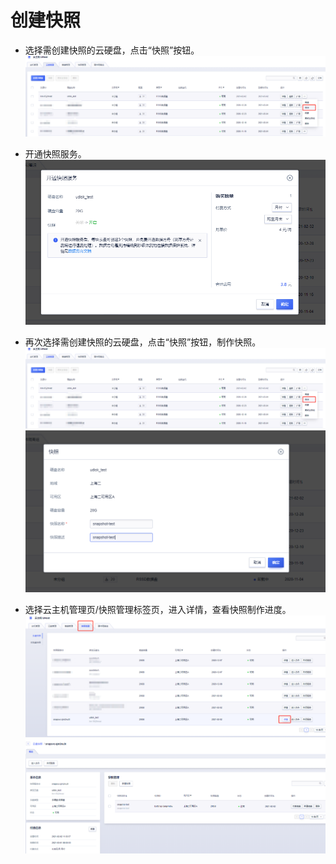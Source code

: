 

# 创建快照

  * 选择需创建快照的云硬盘，点击“快照”按钮。  
![](/images/userguide/snapshot/snapshot-1.png)  
  * 开通快照服务。
![](/images/userguide/snapshot/snapshot-2.png) 
  * 再次选择需创建快照的云硬盘，点击“快照”按钮，制作快照。  
![](/images/userguide/snapshot/snapshot-1.png)  
![](/images/userguide/snapshot/snapshot-3.png) 
    
  * 选择云主机管理页/快照管理标签页，进入详情，查看快照制作进度。 
![](/images/userguide/snapshot/snapshot-4.png)  
![](/images/userguide/snapshot/snapshot-5.png)  

